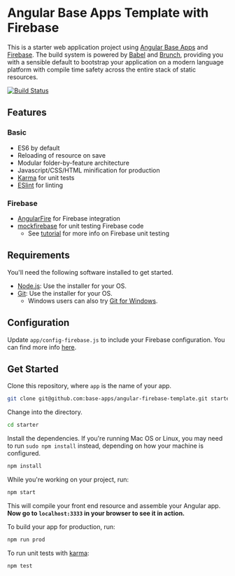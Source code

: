 # Angular Base Apps Template with Firebase

This is a starter web application project using [Angular Base Apps](http://base-apps.github.io/angular-base-apps/latest/#!/)
and [Firebase](https://firebase.google.com/).  The build system is powered by [Babel](https://babeljs.io/)
and [Brunch](http://brunch.io), providing you with a sensible default to bootstrap your application
on a modern language platform with compile time safety across the entire stack of static resources.

[![Build Status](https://travis-ci.org/base-apps/angular-firebase-template.svg)](https://travis-ci.org/base-apps/angular-firebase-template)

## Features

### Basic
  * ES6 by default
  * Reloading of resource on save
  * Modular folder-by-feature architecture
  * Javascript/CSS/HTML minification for production
  * [Karma](http://karma-runner.github.io) for unit tests
  * [ESlint](http://http://eslint.org) for linting

### Firebase
  * [AngularFire](https://github.com/firebase/angularfire) for Firebase integration
  * [mockfirebase](https://github.com/katowulf/mockfirebase) for unit testing Firebase code
    * See [tutorial](https://github.com/katowulf/mockfirebase/wiki/Testing-AngularFire) for more info on Firebase unit testing

## Requirements

You'll need the following software installed to get started.

  - [Node.js](http://nodejs.org): Use the installer for your OS.
  - [Git](http://git-scm.com/downloads): Use the installer for your OS.
    - Windows users can also try [Git for Windows](http://git-for-windows.github.io/).

## Configuration

Update `app/config-firebase.js` to include your Firebase configuration.  You can find more info [here](https://firebase.google.com/docs/web/setup).

## Get Started

Clone this repository, where `app` is the name of your app.

```bash
git clone git@github.com:base-apps/angular-firebase-template.git starter
```

Change into the directory.

```bash
cd starter
```

Install the dependencies. If you're running Mac OS or Linux, you may need to run `sudo npm install` instead, depending on how your machine is configured.

```bash
npm install
```

While you're working on your project, run:

```bash
npm start
```

This will compile your front end resource and assemble your Angular app.
**Now go to `localhost:3333` in your browser to see it in action.**

To build your app for production, run:

```bash
npm run prod
```

To run unit tests with [karma](http://karma-runner.github.io):

```bash
npm test
```
